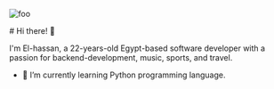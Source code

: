
<p><img src="https://www.google.com/url?sa=i&url=https%3A%2F%2Fgifer.com%2Fen%2FtrP&psig=AOvVaw3UNpNQqvy-yKRMtoPL1hxb&ust=1695953526140000&source=images&cd=vfe&opi=89978449&ved=0CBEQjRxqFwoTCNj-3a2dzIEDFQAAAAAdAAAAABAE" alt="foo" title="title" /></p>
# Hi there! 👋

I'm El-hassan, a 22-years-old Egypt-based software developer with a passion for backend-development, music, sports, and travel.

- 🌱 I’m currently learning Python programming language.

<!-- Your content here -->
